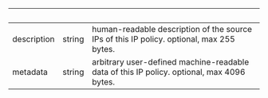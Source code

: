 <!-- Code generated for API Clients. DO NOT EDIT. -->

| &nbsp;      | &nbsp; | &nbsp;                                                                                    |
| ----------- | ------ | ----------------------------------------------------------------------------------------- |
| description | string | human-readable description of the source IPs of this IP policy. optional, max 255 bytes.  |
| metadata    | string | arbitrary user-defined machine-readable data of this IP policy. optional, max 4096 bytes. |
